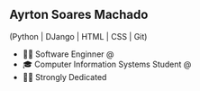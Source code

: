 
## Ayrton Soares Machado
(Python | DJango | HTML | CSS | Git) 
- 👩‍💻 Software Enginner @[]()
- 🎓 Computer Information Systems Student @ []()
- 🐱‍👤 Strongly Dedicated
